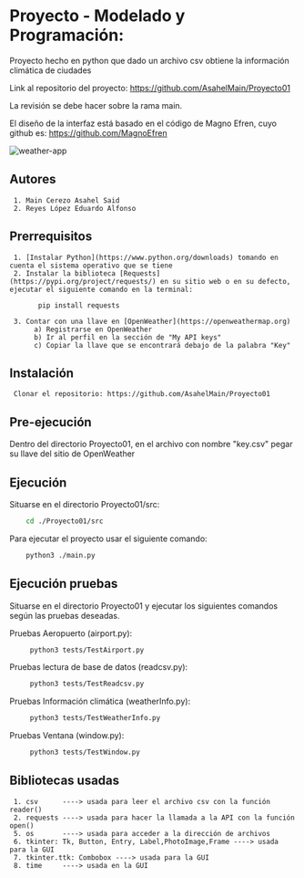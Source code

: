 # Proyecto - Modelado y Programación:
Proyecto hecho en python que dado un archivo csv obtiene la información climática de ciudades

Link al repositorio del proyecto: https://github.com/AsahelMain/Proyecto01

La revisión se debe hacer sobre la rama main.

El diseño de la interfaz está basado en el código de Magno Efren, cuyo github es: https://github.com/MagnoEfren

![weather-app](./src/images/weather-image.png)

## Autores
     1. Main Cerezo Asahel Said 
     2. Reyes López Eduardo Alfonso 

## Prerrequisitos
     1. [Instalar Python](https://www.python.org/downloads) tomando en cuenta el sistema operativo que se tiene 
     2. Instalar la biblioteca [Requests](https://pypi.org/project/requests/) en su sitio web o en su defecto, ejecutar el siguiente comando en la terminal:

           pip install requests 

     3. Contar con una llave en [OpenWeather](https://openweathermap.org)
          a) Registrarse en OpenWeather 
          b) Ir al perfil en la sección de "My API keys"
          c) Copiar la llave que se encontrará debajo de la palabra "Key"

## Instalación
     Clonar el repositorio: https://github.com/AsahelMain/Proyecto01

## Pre-ejecución

Dentro del directorio Proyecto01, en el archivo con nombre "key.csv" pegar su llave del sitio de OpenWeather

## Ejecución

Situarse en el directorio Proyecto01/src:
```bash
    cd ./Proyecto01/src
```
Para ejecutar el proyecto usar el siguiente comando:
```bash
    python3 ./main.py
```

## Ejecución pruebas

Situarse en el directorio Proyecto01 y ejecutar los siguientes comandos según las pruebas deseadas.

Pruebas Aeropuerto (airport.py):
```bash
     python3 tests/TestAirport.py
```

Pruebas lectura de base de datos (readcsv.py):
```bash
     python3 tests/TestReadcsv.py
```

Pruebas Información climática (weatherInfo.py):
```bash
     python3 tests/TestWeatherInfo.py
```

Pruebas Ventana (window.py):
```bash
     python3 tests/TestWindow.py
```

## Bibliotecas usadas
     1. csv      ----> usada para leer el archivo csv con la función reader()
     2. requests ----> usada para hacer la llamada a la API con la función open()
     5. os       ----> usada para acceder a la dirección de archivos
     6. tkinter: Tk, Button, Entry, Label,PhotoImage,Frame ----> usada para la GUI
     7. tkinter.ttk: Combobox ----> usada para la GUI
     8. time     ----> usada en la GUI



